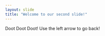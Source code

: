 ```yaml
---
layout: slide
title: "Welcome to our second slide!"
---
```

Doot Doot Doot!
Use the left arrow to go back!

